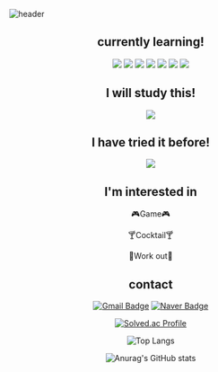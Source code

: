 ![header](https://capsule-render.vercel.app/api?type=waving&color=83dcb7&height=300&section=header&text=Heunoh%20lee&fontSize=90)

<div align="center">
 
## currently learning!
<p>
<img src="https://img.shields.io/badge/python-C0D84D?style=flat-square&logo=python&logoColor=black"/>
<img src="https://img.shields.io/badge/cpp-00B5E3?style=flat-square&logo=cplusplus&logoColor=blue"/>
<img src="https://img.shields.io/badge/javascript-blue?logo=javascript"/>
<img src="https://img.shields.io/badge/html5-800000?style=flat-square&logo=html5&logoColor=orange"/>
<img src="https://img.shields.io/badge/css-F5F0C5?style=flat-square&logo=csswizardry&logoColor=black"/>
<img src="https://img.shields.io/badge/django-F5F0C5?style=flat-square&logo=django&logoColor=black"/>
<img src="https://img.shields.io/badge/react-black?logo=react"/>
</p>

## I will study this!
<p>
<img src="https://img.shields.io/badge/unrealengine-47302E?style=flat-square&logo=unrealengine&logoColor=white"/>
</p>

## I have tried it before!
<p>
<img src="https://img.shields.io/badge/unity-47302E?style=flat-square&logo=unity&logoColor=white"/>
</p>

## I'm interested in
<p>🎮Game🎮</p>
<p>🍸Cocktail🍸</p>
<p>💪Work out💪</p>

## contact
[![Gmail Badge](https://img.shields.io/badge/Gmail-d14836?style=flat-square&logo=Gmail&logoColor=white&link=mailto:heunoh01@gmail.com)](mailto:heunoh01@gmail.com)
[![Naver Badge](https://img.shields.io/badge/Naver-03C75A?style=flat-square&logo=Naver&logoColor=white&link=mailto:gms245@naver.com)](mailto:gms245@naver.com)


[![Solved.ac Profile](http://mazassumnida.wtf/api/v2/generate_badge?boj=heunsei0506)](https://solved.ac/heunsei0506/)

![Top Langs](https://github-readme-stats.vercel.app/api/top-langs/?username=heunsei&layout=compact&theme=tokyonight)

![Anurag's GitHub stats](https://github-readme-stats.vercel.app/api?username=heunsei&show_icons=true&theme=tokyonight)
</div>

